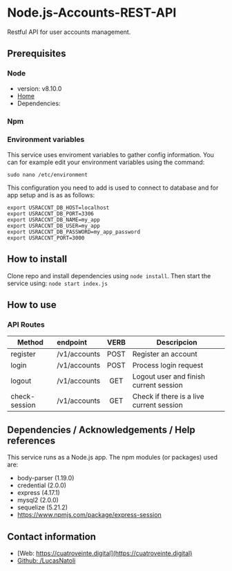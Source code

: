 # Node.js-Accounts-REST-API
Restful API for user accounts management.


## Prerequisites

### Node
* version: v8.10.0
* [Home](https://nodejs.org)
* Dependencies:


### Npm
### Environment variables

This service uses enviroment variables to gather config information. You can for example edit your environment variables using the command:

`sudo nano /etc/environment`

This configuration you need to add is used to connect to database and for app setup and is as as follows:

```
export USRACCNT_DB_HOST=localhost
export USRACCNT_DB_PORT=3306
export USRACCNT_DB_NAME=my_app
export USRACCNT_DB_USER=my_app
export USRACCNT_DB_PASSWORD=my_app_password
export USRACCNT_PORT=3000
```

## How to install

Clone repo and install dependencies using `node install`. 
Then start the service using: `node start index.js`

## How to use

### API Routes
| Method       | endpoint      | VERB  | Descripcion         |
| ------------ |:------------- | :---: | --------------------|
| register     | /v1/accounts  | POST  | Register an account |
| login        | /v1/accounts  | POST  | Process login request |
| logout       | /v1/accounts  | GET   | Logout user and finish current session |
| check-session| /v1/accounts  | GET   | Check if there is a live current session |


## Dependencies / Acknowledgements / Help references

This service runs as a Node.js app. The npm modules (or packages) used are:

* body-parser (1.19.0)
* credential (2.0.0)
* express (4.17.1)
* mysql2 (2.0.0)
* sequelize (5.21.2)
* https://www.npmjs.com/package/express-session

## Contact information

* [Web: https://cuatroveinte.digital](https://cuatroveinte.digital)
* [Github: /LucasNatoli](https://github.com/LucasNatoli)
